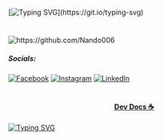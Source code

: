 [![Typing SVG](https://readme-typing-svg.herokuapp.com/?color=627F93&size=20&center=true&vCenter=true&width=1000&lines=Bem+Vindo+Ao+Meu+Github;Aqui+Podera+Ver+A+Maioria+Dos+Meus+Projetos;Foco+Estudo!)](https://git.io/typing-svg)
# 
<p align="left"> <img src="https://komarev.com/ghpvc/?username=Nando006&label=Nando006&label=Github%20do%20Nando%20-%20Visitantes&color=cc0443&style=flat" alt="https://github.com/Nando006" /> </p>

##### Socials: <!-- Redes Sociais -->
[![Facebook](https://img.shields.io/badge/Facebook-%231877F2.svg?logo=Facebook&logoColor=white)](https://www.facebook.com/Nando006/) [![Instagram](https://img.shields.io/badge/Instagram-%23E4405F.svg?logo=Instagram&logoColor=white)](https://www.instagram.com/006Nando/) [![LinkedIn](https://img.shields.io/badge/LinkedIn-%230077B5.svg?logo=linkedin&logoColor=white)](https://www.linkedin.com/in/Nando006/) 
#
#### <p align="center"> [Dev Docs ☕](https://devdocs.io/) </p>
[![Typing SVG](https://readme-typing-svg.herokuapp.com/?color=627F93&size=20&center=true&vCenter=true&width=1000&lines=Conhecimento+É+Poder;Vai+Um+Cafezinho+Ai?;Meu+Github+Te+Ajudou?;Me+Siga+No+LinkedIn)](https://git.io/typing-svg)

